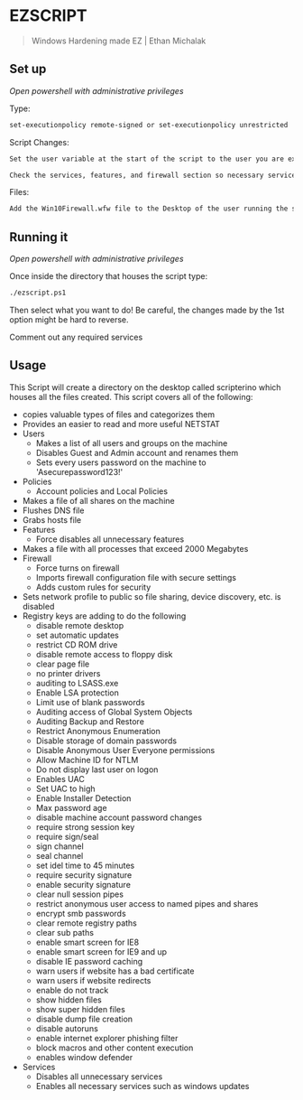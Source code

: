 # EZSCRIPT

> Windows Hardening made EZ | Ethan Michalak

## Set up

*Open powershell with administrative privileges*

Type:

```sh
set-executionpolicy remote-signed or set-executionpolicy unrestricted
```

Script Changes:

```sh
Set the user variable at the start of the script to the user you are ex:"jason"

Check the services, features, and firewall section so necessary services wont be stopped/disabled
```

Files:

```sh
Add the Win10Firewall.wfw file to the Desktop of the user running the script
```

## Running it

*Open powershell with administrative privileges*

Once inside the directory that houses the script type:

```sh
./ezscript.ps1
```

Then select what you want to do!  Be careful, the changes made by the 1st option might be hard to reverse.

Comment out any required services

## Usage

This Script will create a directory on the desktop called scripterino which houses all the files created.
This script covers all of the following:

- copies valuable types of files and categorizes them
- Provides an easier to read and more useful NETSTAT
- Users
  - Makes a list of all users and groups on the machine
  - Disables Guest and Admin account and renames them
  - Sets every users password on the machine to 'Asecurepassword123!'
- Policies
  - Account policies and Local Policies
- Makes a file of all shares on the machine
- Flushes DNS file
- Grabs hosts file
- Features
  - Force disables all unnecessary features
- Makes a file with all processes that exceed 2000 Megabytes
- Firewall
  - Force turns on firewall
  - Imports firewall configuration file with secure settings
  - Adds custom rules for security
- Sets network profile to public so file sharing, device discovery, etc. is disabled
- Registry keys are adding to do the following
  - disable remote desktop
  - set automatic updates
  - restrict CD ROM drive
  - disable remote access to floppy disk
  - clear page file
  - no printer drivers
  - auditing to LSASS.exe
  - Enable LSA protection
  - Limit use of blank passwords
  - Auditing access of Global System Objects
  - Auditing Backup and Restore
  - Restrict Anonymous Enumeration
  - Disable storage of domain passwords
  - Disable Anonymous User Everyone permissions
  - Allow Machine ID for NTLM
  - Do not display last user on logon
  - Enables UAC
  - Set UAC to high
  - Enable Installer Detection
  - Max password age
  - disable machine account password changes
  - require strong session key
  - require sign/seal
  - sign channel
  - seal channel
  - set idel time to 45 minutes
  - require security signature
  - enable security signature
  - clear null session pipes
  - restrict anonymous user access to named pipes and shares
  - encrypt smb passwords
  - clear remote registry paths
  - clear sub paths
  - enable smart screen for IE8
  - enable smart screen for IE9 and up
  - disable IE password caching
  - warn users if website has a bad certificate
  - warn users if website redirects
  - enable do not track
  - show hidden files
  - show super hidden files
  - disable dump file creation
  - disable autoruns
  - enable internet explorer phishing filter
  - block macros and other content execution
  - enables window defender
- Services
  - Disables all unnecessary services
  - Enables all necessary services such as windows updates
